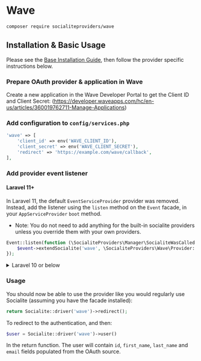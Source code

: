 # Wave

```bash
composer require socialiteproviders/wave
```

## Installation & Basic Usage

Please see the [Base Installation Guide](https://socialiteproviders.com/usage/),
then follow the provider specific instructions below.

### Prepare OAuth provider & application in Wave

Create a new application in the Wave Developer Portal to get the Client ID and Client Secret: (https://developer.waveapps.com/hc/en-us/articles/360019762711-Manage-Applications)

### Add configuration to `config/services.php`

```php
'wave' => [
    'client_id' => env('WAVE_CLIENT_ID'),
    'client_secret' => env('WAVE_CLIENT_SECRET'),
    'redirect' => 'https://example.com/wave/callback',
],
```

### Add provider event listener

#### Laravel 11+

In Laravel 11, the default `EventServiceProvider` provider was removed. Instead, add the listener using the `listen` method on the `Event` facade, in your `AppServiceProvider` `boot` method.

* Note: You do not need to add anything for the built-in socialite providers unless you override them with your own providers.

```php
Event::listen(function (\SocialiteProviders\Manager\SocialiteWasCalled $event) {
    $event->extendSocialite('wave', \SocialiteProviders\Wave\Provider::class);
});
```
<details>
<summary>
Laravel 10 or below
</summary>
Configure the package's listener to listen for `SocialiteWasCalled` events.

Add the event to your `listen[]` array in `app/Providers/EventServiceProvider`. See the [Base Installation Guide](https://socialiteproviders.com/usage/) for detailed instructions.

```php
protected $listen = [
    \SocialiteProviders\Manager\SocialiteWasCalled::class => [
        // ... other providers
        \SocialiteProviders\Wave\WaveExtendSocialite::class.'@handle',
    ],
];
```
</details>

### Usage

You should now be able to use the provider like you would regularly use
Socialite (assuming you have the facade installed):

```php
return Socialite::driver('wave')->redirect();
```

To redirect to the authentication, and then:

```php
$user = Socialite::driver('wave')->user()
```

In the return function. The user will contain `id`, `first_name`, `last_name` and `email` fields populated from the OAuth source.
